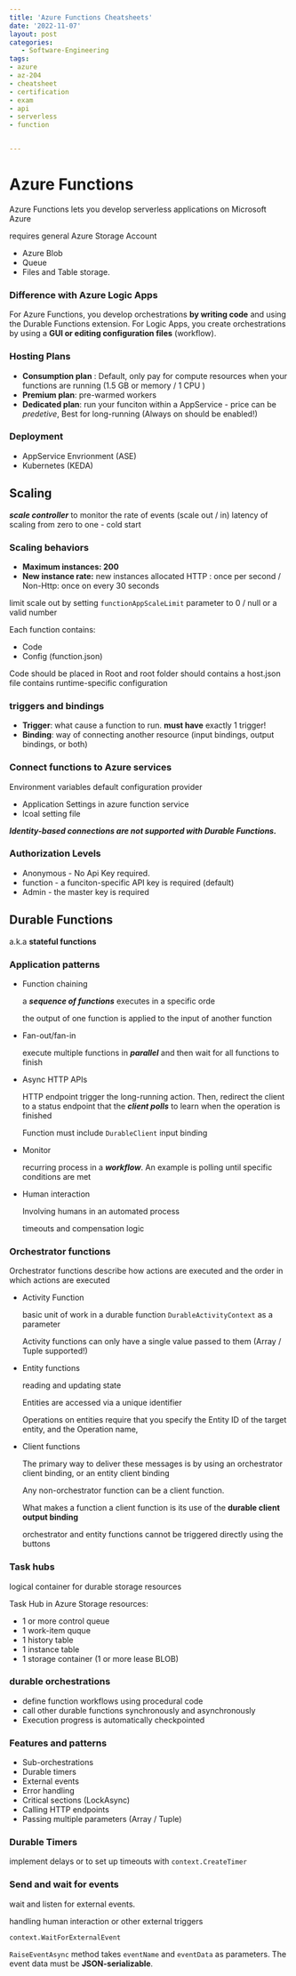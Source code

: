 ```yaml
---
title: 'Azure Functions Cheatsheets'
date: '2022-11-07'
layout: post
categories:
   - Software-Engineering
tags: 
- azure
- az-204
- cheatsheet 
- certification
- exam
- api
- serverless
- function


---
```



# Azure Functions

Azure Functions lets you develop serverless applications on Microsoft Azure

requires general Azure Storage Account

- Azure Blob
- Queue
- Files and Table storage.

### Difference with Azure Logic Apps

For Azure Functions, you develop orchestrations **by writing code** and using the Durable Functions extension.
For Logic Apps, you create orchestrations by using a **GUI or editing configuration files** (workflow).

### Hosting Plans

- **Consumption plan** : Default, only pay for compute resources when your functions are running (1.5 GB or memory / 1 CPU )
- **Premium plan**: pre-warmed workers
- **Dedicated plan**: run your funciton within a AppService - price can be _predetive_, Best for long-running (Always on should be enabled!)

### Deployment

- AppService Envrionment (ASE)
- Kubernetes (KEDA)

## Scaling

**_scale controller_** to monitor the rate of events (scale out / in)
latency of scaling from zero to one - cold start

### Scaling behaviors

- **Maximum instances: 200**
- **New instance rate:** new instances allocated HTTP : once per second / Non-Http: once on every 30 seconds

limit scale out by setting `functionAppScaleLimit` parameter to 0 / null or a valid number

Each function contains:

- Code
- Config (function.json)

Code should be placed in Root and root folder should contains a
host.json file contains runtime-specific configuration

### triggers and bindings

- **Trigger**: what cause a function to run. **must have** exactly 1 trigger!
- **Binding**: way of connecting another resource (input bindings, output bindings, or both)

### Connect functions to Azure services

Environment variables default configuration provider

- Application Settings in azure function service
- lcoal setting file

**_Identity-based connections are not supported with Durable Functions._**

### Authorization Levels

- Anonymous - No Api Key required.
- function - a funciton-specific API key is required (default)
- Admin - the master key is required

## Durable Functions

a.k.a **stateful functions**

### Application patterns

- Function chaining

  a **_sequence of functions_** executes in a specific orde

  the output of one function is applied to the input of another function

- Fan-out/fan-in

  execute multiple functions in **_parallel_** and then wait for all functions to finish

- Async HTTP APIs

  HTTP endpoint trigger the long-running action. Then, redirect the client to a status endpoint that the **_client polls_** to learn when the operation is
  finished

  Function must include `DurableClient` input binding

- Monitor

  recurring process in a **_workflow_**. An example is polling until specific conditions are met

- Human interaction

  Involving humans in an automated process

  timeouts and compensation logic

### Orchestrator functions

Orchestrator functions describe how actions are executed and the order in which actions are executed

- Activity Function

  basic unit of work in a durable function
  `DurableActivityContext` as a parameter

  Activity functions can only have a single value passed to them (Array / Tuple supported!)

- Entity functions

  reading and updating state

  Entities are accessed via a unique identifier

  Operations on entities require that you specify the Entity ID of the target entity, and the Operation name,

- Client functions

  The primary way to deliver these messages is by using an orchestrator client binding, or an entity client binding

  Any non-orchestrator function can be a client function.

  What makes a function a client function is its use of the **durable client output binding**

  orchestrator and entity functions cannot be triggered directly using the buttons

### Task hubs

logical container for durable storage resources

Task Hub in Azure Storage resources:

- 1 or more control queue
- 1 work-item quque
- 1 history table
- 1 instance table
- 1 storage container (1 or more lease BLOB)

### durable orchestrations

- define function workflows using procedural code
- call other durable functions synchronously and asynchronously
- Execution progress is automatically checkpointed

### Features and patterns

- Sub-orchestrations
- Durable timers
- External events
- Error handling
- Critical sections (LockAsync)
- Calling HTTP endpoints
- Passing multiple parameters (Array / Tuple)

### Durable Timers

implement delays or to set up timeouts with
`context.CreateTimer`

### Send and wait for events

wait and listen for external events.

handling human interaction or other external triggers

`context.WaitForExternalEvent`

`RaiseEventAsync` method takes `eventName` and `eventData` as parameters. The event data must be **JSON-serializable**.
